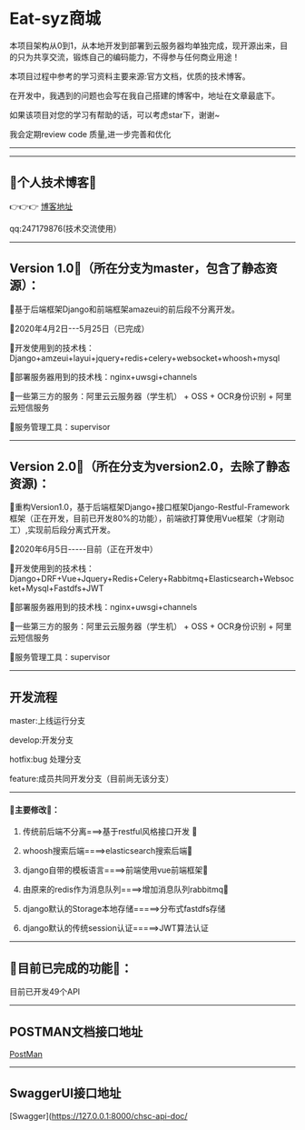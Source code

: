 # Eat-syz商城

本项目架构从0到1，从本地开发到部署到云服务器均单独完成，现开源出来，目的只为共享交流，锻炼自己的编码能力，不得参与任何商业用途！

本项目过程中参考的学习资料主要来源:官方文档，优质的技术博客。

在开发中，我遇到的问题也会写在我自己搭建的博客中，地址在文章最底下。

如果该项目对您的学习有帮助的话，可以考虑star下，谢谢~

我会定期review code 质量,进一步完善和优化

---

---
## **🥰个人技术博客🥰**

  👉👉👉  [博客地址](https://syzzjw.cn)
  
  qq:247179876(技术交流使用）

---
## **Version 1.0🐡（所在分支为master，包含了静态资源）：**

🐳基于后端框架Django和前端框架amazeui的前后段不分离开发。

🐉2020年4月2日---5月25日（已完成）


💃开发使用到的技术栈：Django+amzeui+layui+jquery+redis+celery+websocket+whoosh+mysql


🕺部署服务器用到的技术栈：nginx+uwsgi+channels


🤸一些第三方的服务：阿里云云服务器（学生机） + OSS + OCR身份识别 + 阿里云短信服务


🐠服务管理工具：supervisor

---

## **Version 2.0🐙（所在分支为version2.0，去除了静态资源)：**

🐋重构Version1.0，基于后端框架Django+接口框架Django-Restful-Framework框架（正在开发，目前已开发80%的功能），前端欲打算使用Vue框架（才刚动工）,实现前后段分离式开发。


🐲2020年6月5日-----目前（正在开发中）


💃开发使用到的技术栈：Django+DRF+Vue+Jquery+Redis+Celery+Rabbitmq+Elasticsearch+Websocket+Mysql+Fastdfs+JWT


🕺部署服务器用到的技术栈：nginx+uwsgi+channels


🤸一些第三方的服务：阿里云云服务器（学生机） + OSS + OCR身份识别 + 阿里云短信服务


🐠服务管理工具：supervisor

---
## **开发流程**

master:上线运行分支

develop:开发分支

hotfix:bug 处理分支

feature:成员共同开发分支（目前尚无该分支）

---
#### **🥳主要修改🥳：**

1. 传统前后端不分离===>基于restful风格接口开发  👀

2. whoosh搜索后端====>elasticsearch搜索后端👀

3. django自带的模板语言====>前端使用vue前端框架👀

4. 由原来的redis作为消息队列====>增加消息队列rabbitmq👀

5. django默认的Storage本地存储=====>分布式fastdfs存储

6. django默认的传统session认证=====>JWT算法认证

---
## **🥶目前已完成的功能🥶：**

目前已开发49个API

<!--

---
## **🤤接口文档🤤：**

### 一. 用户个人信息相关API
  
  ---
  #### 1. 绑定手机号（PUT）
  
  **Url：http://127.0.0.1:8000/consumer/email-or-phone-binding-chsc-api/**
  
  
  **请求Json数据格式：**
  ```json
  {
  "phone": "13787833295",
  "code": "200",
  "is_existed": false,
  "way": "phone"
}
  ```
  
  **响应Json数据格式:**
  ```json
  待填
  ```
  
  **请求数据类型**
  |phone|code|is_existed|way|
  -:|:-:|:-:|:-
  |str|str|bool|str|
  
  ---
  #### 2. 修改个人用户名（PATCH）
  
  **Url http://127.0.0.1:8000/consumer/information-chsc-api/**
  
  
  **请求Json数据格式：**
  ```json
  {
  "username": "司yz"
  }
  ```
  
  **请求数据类型**
  |username|
  -:|:-
  |str|
  
  **响应Json数据格式:**
  ```json
  {
  "code": 4,
  "msg": "修改信息成功",
  "status": "success",
  "data": ""
}
```

 ---
  #### 3. 获取用户个人基本信息（GET）
  
  **Url http://127.0.0.1:8000/consumer/information-chsc-api/**
  
  
  **请求Json数据格式：**
  ```json
  无
  ```
  
  **响应Json数据格式:**
  ```json
  {
  "username": "syz247179876",
  "phone": "13787833295",
  "first_name": "张三",
  "head_image": "group1/M00/00/00/wKgAaV86kJ-ARxCAAA543lGjCZc7153661",
  "birthday": "1999-05-20",
  "sex": "男",
  "rank": "先锋会员",
  "safety": 60,
  "last_login": null
}
  ```
  
  **响应数据类型**
  |username|phone|first_name|head_image|birthday|sex|rank|safety|last_login|
  -:|:-:|:-:|:-:|:-:|:-:|:-:|:-:|:-
  |str|str|str|str|str|str|str|int|str|
  
  ---
  #### 4. 修改用户密码（PATCH）
  
  **Url：http://127.0.0.1:8000/consumer/password-changes-chsc-api/**
  
  
  **请求Json数据格式：**
  ```json
  {
  "new_password": "123456",
  "old_password": "654321",
  "code": "52351"
}
  ```
  
  **响应Json数据格式:**
  ```json
  待填
  ```
  
  **请求数据类型**
|new_password|old_password|code|
  -:|:-:|:-
  |str|str|str|
  
  
  ---
  #### 5. 实名认证（PUT）
  
  **Url：http://127.0.0.1:8000/consumer/verification-name-chsc-api/**
  
  
  **请求Json数据格式：**
  ```json
  {
  "face": file,
  "back": file
}
  ```
  
  **响应Json数据格式:**
  ```json
  {
  "code": 15,
  "msg": "身份认证成功",
  "status": "success",
  "data": ""
}
  ```
  
  **请求数据类型**
  |face|back|
  -:|:-
  |file|file|
  
  
   ---
  #### 6. 修改头像（PUT）
  
  **Url：http://127.0.0.1:8000/consumer/shop-head-image-chsc-api/**
  
  
  **请求Json数据格式：**
  ```json
  {
  "head_image": file
  }
  ```
  
  **响应Json数据格式:**
  ```json
  待填
  ```
  
  **请求数据类型**
  |head_image|
  -:|:-
  |file|
  
  ---
  ### 二  用户收货地址相关API
  
  ---
  #### 7. 添加收获地址（PUT）
  
  **Url：http://127.0.0.1:8000/consumer/address-chsc-api/**
  
  
  **请求Json数据格式：**
  ```json
  {
  "recipients": "SYZ",
  "region": "XXXXXX地区XXXXX",
  "address_tags": "2",
  "phone": "13787833295"
}
  ```
  
  **响应Json数据格式:**
  ```json
  待填
  ```
  
  **请求数据类型**
  |recipients|region|address_tags|phone|
  -:|:-:|:-:|:-
  |str|str|str|str|
  
  
  
  ---
  #### 8. 查询收获地址（GET）
  
  **Url：
  http://127.0.0.1:8000/consumer/address-chsc-api/**
  
  
  **请求Json数据格式：**
  ```json
  无
  ```
  
  **响应Json数据格式:**
  ```json
  待填
  ```
  
  **请求数据类型**
  
  待填
  
  
  
  ---
  #### 9. 修改地址信息（PUT）
  
  **Url：http://127.0.0.1:8000/consumer/address-chsc-api/2/**
  
  
  **请求Json数据格式：**
  ```json
 {
  "recipients": "司司",
  "region": "度假村",
  "address_tags": "1",
  "phone": "13787833295",
  "default_address": true
}
  ```
  
  **响应Json数据格式:**
  ```json
  待填
  ```
  
  **请求数据类型**
  |recipients|region|address_tags|phone|default_address|
  -:|:-:|:-:|:-:|:-
  |str|str|str|str|bool|
  
  **响应数据类型**
  待填
  
  
  
  ---
  #### 10. 删除收获地址信息（PUT）
  
  **Url：  http://127.0.0.1:8000/consumer/address-chsc-api/6/**
  
  
  **请求Json数据格式：**
  ```json
  无
  ```
  
  **响应Json数据格式:**
  ```json
  待填
  ```
  
  **响应数据类型**
  待填
  
  ---
  ### 三  用户注册登陆API
  
  ---
  #### 11. 用户注册（POST）
  
  **Url：http://127.0.0.1:8000/consumer/register-chsc-api/**
  
  
  **请求Json数据格式：**
  ```json
 {
  "password": "1234567",
  "phone": "13787833295",
  "code": "PJHAV5",
  "way": "phone"
}
  ```
  
  **响应Json数据格式:**
  ```json
 待填
  ```
  
  **请求数据类型**
  |password|phone|code|way|
  -:|:-:|:-:|:-
  |str|str|str|str|
  
  
  
  
  ---
  #### 12. 用户登录（PUT）
  
  **Url：  http://127.0.0.1:8000/consumer/login-chsc-api/**
  
  
  **请求Json数据格式：**
  ```json
  {
  "username": "13787833290",
  "password": "1234567",
  "previous_page": "?next=/chsc-syz-247179876-docs/",
  "is_remember": true,
  "way": "2"
}
  ```
  
  **响应Json数据格式:**
  ```json
   {
  "token": "eyJ0eXAiOiJKV1QiLCJhbGciOiJIUzI1NiJ9.eyJ1c2VyX2lkIjozLCJ1c2VybmFtZSI6ImNoY2gyNDcxNzk4NzZAcXEuY29tIiwiZXhwIjoxNTk3NzUxNTE0LCJlbWFpbCI6IjI0NzE3OTg3NkBxcS5jb20iLCJvcmlnX2lhdCI6MTU5NzY2NTExNH0.x2YToUZ1VssJ9PGVLhlcNJVnFxSCsBi-E9N4NATf31g",
  "previous_page": "/chsc-syz-247179876-docs/"
}
  ```
  
  **请求数据类型**
  |username|password|previous_page|is_remember|way|
  -:|:-:|:-:|:-:|:-
  |str|str|str|bool|str|
  
  **响应数据类型**
  
  |token|previous_page|
  -:|:-
  |str|str|
  
  ---
  ### **四  足迹相关API** 
  
  ---
  #### 13. 删除单个足迹（DELETE）
  
  **Url：http://127.0.0.1:8000/consumer/foot-chsc-api/1/**
  
  
  **请求Json数据格式：**
  ```json
  无
  ```
  
  **响应Json数据格式:**
  ```json
  待填
  ```
  
  **响应数据类型**
  
  
  
  
  
  ---
  #### 14. 删除全部足迹（DELTE）
  
  **Url：http://127.0.0.1:8000/consumer/foot-chsc-api/destroy_all/**
  
  
  **请求Json数据格式：**
  ```json
  无
  ```
  
  **响应Json数据格式:**
  ```json
  待填
  ```
  
  **请求数据类型**
  
  
  
  ---
  #### 15. 添加足迹（POST）
  
  **Url：http://127.0.0.1:8000/consumer/foot-chsc-api/**
  
  
  **请求Json数据格式：**
  ```json
  {
  "pk":231231
}
  ```
  
  **响应Json数据格式:**
  ```json
  待填
  ```
  
  **请求数据类型**
  |pk|
  -:|:-
  |int|
  
  
  ---
  #### 16. 查看用户足迹（GET）
  
  **Url：http://127.0.0.1:8000/consumer/foot-chsc-api/**
  
  
  **请求Json数据格式：**
  ```json
  无
  ```
  
  **响应Json数据格式:**
  ```json
  待填
  ```
  
  **请求数据类型**

  ---
  ### **五  收藏模块API**
  

  #### 17. 添加收藏（PUT）
  
  **Url：http://127.0.0.1:8000/consumer/favorites-chsc-api/**
  
  
  **请求Json数据格式：**
  ```json
  {
    "commodity_pk":26537
}
  ```
  
  **响应Json数据格式:**
  ```json
  待填
  ```
  
  **请求数据类型**
   |pk|
   -:|:-
   |int|
  
  
  
  
  ---
  #### 18. 删除全部收藏商品（DEL）
  
  **Url：http://127.0.0.1:8000/consumer/favorites-chsc-api/destroy_all/**
  
  
  **请求Json数据格式：**
  ```json
  无
  ```
  
  **响应Json数据格式:**
  ```json
  待填
  ```
  
  **响应数据类型**
  
  

  
  ---
  #### 19. 删除单个收藏商品（PUT）
  
  **Url：http://127.0.0.1:8000/consumer/favorites-chsc-api/132/**
  
  
  **请求Json数据格式：**
  ```json
  无
  ```
  
  **响应Json数据格式:**
  ```json
  待填
  ```
  
  **响应数据类型**
  
  
  
  ---
  #### 20. 查看收藏的商品（PUT）
  
  **Url：http://127.0.0.1:8000/consumer/favorites-chsc-api/**
  
  
  **请求Json数据格式：**
  ```json
  无
  ```
  
  **响应Json数据格式:**
  ```json
  待填
  ```
  
  **响应数据类型**


  ### **六  购物车模块API**
  
  ---
  #### 21. 添加商品到购物车 （POST）
  
  **Url：http://127.0.0.1:8000/consumer/trolley-chsc-api/**
  
  
  **请求Json数据格式：**
  ```json
  {
    "provision":{
        "pk":26454,
        "count":222,
        "label":{
            "pk":2,
            "content":"湛蓝色-大号"
        }
    }
}
  ```
  
  **响应Json数据格式:**
  ```json
  待填
  ```
  
  **请求数据类型**
  |pk|count|content|
  -:|:-:|:-:
  |int|int|str|
  
  
  
  
  ---
  #### 22. 单删购物车商品（PUT）
  
  **Url：http://127.0.0.1:8000/consumer/trolley-chsc-api/**
  
  
  **请求Json数据格式：**
  ```json
无
  ```
  
  **响应Json数据格式:**
  ```json
  待填
  ```
  
  **响应数据类型**
  
  
  
  ---
  #### 23. 浏览购物车（GET）
  
  **Url：http://127.0.0.1:8000/consumer/trolley-chsc-api**
  
  
  **请求Json数据格式：**
  ```json
无
  ```
  
  **响应Json数据格式:**
  ```json
  待填
  ```
  
  **响应数据类型**
  
  ---
  #### 24. ES搜索商品（GET）
  
  **Url：http://127.0.0.1:8000/shop/shop-chsc-search?page=1&text=牛肉干**
  
  
  **请求Params：**
  ```
  page=1
  text="牛肉干"
  ```
  
  **响应Json数据格式:**
  ```json
  待填
  ```
  
  **响应数据类型**
  待填

  
  ---
  ### **八  商家模块API**
  

  #### 25. 商家注册（POST）
  
  **Url：http://127.0.0.1:8000/shopper/shopper-operation-chsc-api/**
  
  
  **请求Json数据格式：**
  ```json
  {
  "username":"SYZ",
  "phone": "13787833295",
  "sex": "m",
  "is_vip": true,
  "birthday": "2020-08-20",
  "sell_category":"衣服",
  "email":"123456789@126.com",
  "code":"3AS412"
}
  ```
  
  **响应Json数据格式:**
  ```json
  待填
  ```
  
  **请求数据类型**
  |username|phone|sex|is_vip|birthday|sell_category|email|code|
  -:|:-:|:-:|:-:|:-:|:-:|:-:|:-
  |str|str|str|bool|str|str|str|str|
  
  
  ---
  ### **九  验证码发送模块API**


  #### 26. 发送验证码（邮箱或手机）（POST）
  
  **Url：http://127.0.0.1:8000/consumer/email-or-phone-binding-chsc-api/**
  
  
  **请求Json数据格式：**
  ```json
  {
  "phone": "13787833295",
  "way": "phone"
}
  ```
  
  **响应Json数据格式:**
  ```json
  {
  "code": 7,
  "msg": "用户已经存在",
  "status": "error",
  "data": ""
 }
  ```
  
  **请求数据类型**
  |phone|way|
  -:|:-:|
  |str|str|
  
  
  
  ---
  #### 27. 发送验证码（绑定邮箱或手机）（POST）
  
  **Url：http://127.0.0.1:8000/consumer/verification-code-chsc-bind-api/**
  
  
  **请求Json数据格式：**
  ```json
  {
  "email": "247179876@qq.com",
  "way": "email"
}
  ```
  
  **响应Json数据格式:**
  ```json
  待填
  ```
  
  **请求数据类型**
  |email|way|
  -:|:-:
  |str|str|
  

  
  ---
  #### 28. 发送验证码（修改密码）（POST）
  
  **Url：http://127.0.0.1:8000/consumer/verification-code-chsc-modify-pwd-api/**
  
  
  **请求Json数据格式：**
  ```json
  {
  "phone": "1378783322131231"
}
  ```
  
  **响应Json数据格式:**
  ```json
  待填
  ```
  
  **请求数据类型**
  |phone|
  -:|
  |str|
  
  
  
  
  ---
  #### 29. 发送验证码（商家注册）（POST）
  
  **Url：http://127.0.0.1:8000/shopper/verification-code-shopper-chsc-api/**
  
  
  **请求Json数据格式：**
  ```json
  {
  "phone":"13235123112"
   "way":"phone" 
}
  ```
  
  **响应Json数据格式:**
  ```json
  待填
  ```
  
  **请求数据类型**
  |phone|way|
  -:|:-:
  |str|str|
  
  ---
  ### **十 订单模块API**

  #### 30. 生成初始订单（POST）
  
  **Url：  http://127.0.0.1:8000/order/order-create-chsc-api/**
  
  
  **请求Json数据格式：**
  ```json
 {
    "commodity_dict":{
        "15":3,
        "51":31,
        "155":255
    },
    "payment":"4"
}
  ```
  
  **响应Json数据格式:**
  ```json
  待填
  ```
  
  **请求数据类型**
  |commodity_dict|payment|
  -:|:-:|
  |json|str|
  
  
  
  
  ---
  #### 31. 群删订单（DELETE）
  
  **Url：http://127.0.0.1:8000/order/order-chsc-api/destroy_multiple/**
  
  **请求Json数据格式：**
  ```json
  {
    "list_pk":[
        "55","5"
    ]
}
  ```
  
  **响应Json数据格式:**
  ```json
  代填
  ```
  

  
  ---
  #### 32. 单删订单（DELETE）
  
  **Url：http://127.0.0.1:8000/order/order-chsc-api/22/**
  
  
  **响应Json数据格式:**
  ```json
  {
    "list_pk":[
        "55","5"
    ]
}
  ```
  
  **响应Json数据格式:**
  ```json
  代填
  ```
  
  
  ---
  #### 33. 获取某用户某个订单详细信息（GET）
  
  **Url：http://127.0.0.1:8000/order/order-chsc-api/32**
  
  
  **响应Json数据格式:**
  ```json
  代填
  ```
  
  ---
  #### 34. 获取某用户某状态的全部订单（GET）
  
  **Url：http://127.0.0.1:8000/order/order-get-chsc-api/1?page=102&status=5**
  
  
  **请求Params数据格式:**
  ```
  page="102"
  status="5"
  ```
  
  **响应Json数据格式:**
  ```json
  {
  "links": {
    "next": null,
    "previous": "http://127.0.0.1:8000/order/order-get-chsc-api/1?age=5&page=101"
  },
  "count": 1020,
  "data": [
    {
      "orderId": "208112031923239690",
      "trade_number": null,
      "total_price": "0.00",
      "commodity_total_counts": 1,
      "generate_time": "2020-08-11T20:19:23.241858",
      "status": "代付款",
      "order_details": []
    },
    {
      "orderId": "208112031923291509",
      "trade_number": null,
      "total_price": "0.00",
      "commodity_total_counts": 1,
      "generate_time": "2020-08-11T20:19:23.293626",
      "status": "代付款",
      "order_details": []
    },
    {
      "orderId": "208112031923425540",
      "trade_number": null,
      "total_price": "0.00",
      "commodity_total_counts": 1,
      "generate_time": "2020-08-11T20:19:23.436737",
      "status": "代付款",
      "order_details": []
    }
   ]
  }
    
  ```
  
  ### **十一  评论模块API**
  
  ---
  #### 35. 删除用户的评论（DELETE）
  
  **Url：http://127.0.0.1:8000/remark/remark-chsc-api/1/**
  
  
  **响应Json数据格式:**
  ```json
  代填
  ```
  
   ---
  #### 36. 用户评论购买的商品（PUT）
  
  **Url：http://127.0.0.1:8000/remark/remark-chsc-api/2222/add_remark/**
  
  **请求Json数据格式:**
  ```json
  {
  "grade": "1",
  "reward_content": "厉害了我的哥！",
  "is_add":true,
  "is_update":false
}
  ```
  
  
  **响应Json数据格式:**
  ```json
  代填
  ```
  
  **请求数据类型**
   |grade|reward_content|is_add|is_update|
  -:|:-:|
  |str|str|bool|bool
  
  
   ---
  #### 37. 评论点赞/差评（PATCH）
  
  **Url：http://127.0.0.1:8000/remark/remark-action-chsc-api/remark_click/**
  
  **请求Json数据格式**
  ```json
  {
    "pk":22222,
    "p_or_n":true,
    "status":true
}
```
  
  **响应Json数据格式:**
  ```json
  代填
  ```
  
  
   ---
  #### 38. 记录每日用户登录次数API(限流)（GET）
  
  **Url：http://127.0.0.1:8000/consumer/record-browser-login/**
  
  
  **响应Json数据格式:**
  ```json
  代填
  ```
  
   ---
  #### 39. 记录所有用户浏览次数API（GET）
  
  **Url：http://127.0.0.1:8000/consumer/record-browser/**
  
  
  **响应Json数据格式:**
  ```json
  代填
  ```
  
  ---
  ### **十二  优惠卷模块API**
  
  #### 40.显示用户优惠卷
  
  
  **Url：http://127.0.0.1:8000/voucher/voucher-chsc-api/**
  
  
  **响应Json数据格式:**
  ```json
  代填
  ```
  
   ---
  #### 41. 领优惠卷（POST）
  
  **Url：http://127.0.0.1:8000/voucher/voucher-chsc-api/**
  
  
  **请求Json数据格式：**
  ```json
  {
    "pk":2
}
  ```
  
  **响应Json数据格式:**
  ```json
  代填
  ```


---

未完待续....
  
-->
  
---
## **POSTMAN文档接口地址**

[PostMan](https://documenter.getpostman.com/view/10963682/T1LFnpyV3)

---
## **SwaggerUI接口地址**

[Swagger](https://127.0.0.1:8000/chsc-api-doc/
